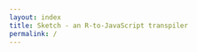 ```yaml
---
layout: index
title: Sketch - an R-to-JavaScript transpiler
permalink: /
---
```


<!-- This file refers to the landing page -->
